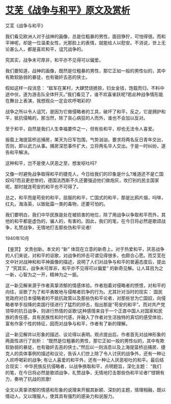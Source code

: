# [艾芜《战争与和平》原文及赏析](https://www.vrrw.net/wx/10215.html)

艾芜《战争与和平》

我们看见欧洲人对于战神的画像，总是位粗暴的男性，面目狰狞，可怕得很。而和平神呢，却是一位温柔女性，光那脸上的表情，就能给人以慰安。不消说，世上无论甚么人，都是喜欢和平，诅咒战争的。

究其实，战争未可厚非，和平亦不见得可以偏爱。

我们要知道，战神的画像，既然是位粗暴的男性，那它正如一般的男性似的，其中有欺软胁弱的暴徒，也有锄奸去恶的侠士。

假如这样一段消息： “敌军在某村，大肆焚烧掳掠，妇女金钱，饱载而归，不料中途中伏，遂为游击队全体歼灭。”我们看见了，谁不欢喜雀跃呢?若此种战争情形能在舞台上表演，我想观众一定会欢呼喝彩的!

战争之所以令人诅咒，是因为它做侵略者的工具，破坏了和平，反之，它是拥护和平，抵抗侵略的，那当然，除了丧心病狂的人而外，谁也不会加以反对。

至于和平，自然是我们人生幸福要件之一，但有些和平，却也无法令人喜爱。

报载上海提篮桥巡捕房，某天为日军包围，气势汹汹，要求将两名反日青年交出，否则，即以武力从事。捕房深恐事件扩大，立将两名华人交出。于是一时纠纷，遂告和平解决。

这种和平，岂不是使人厌恶之至，想发呕吐吗?

又像一时避免战争取得和平的捷克人，今日给我们的印象是什么?难道还不是亡国奴吗?而且更悲惨的，德国法西斯不久还要强迫他们做炮灰，攻打别的民主国家呢。那时就连苟安的和平也不可得了。

总之，和平而是苟安的和平，屈服的和平，亡国式的和平，那是比鸦片烟，吗啡，红丸，海洛英，以致砒霜一类的毒物，还要可怕的。

我们要明白，我们中华民族是处在被损害的地位，除了用战争以争取和平而外，其他的和平都是虚伪的，骗人的，有害的。因此，我们的笔，在今日将必然是歌颂战争，礼赞战争，无情地打击那些伪和平论者!

1940年10月



【鉴赏】 文贵创新。本文的 “新” 体现在立意的新奇上。对于热爱和平，厌恶战争的人们来说，对和平的讴歌，对战争的抨击可谓见得很多，也颇合心愿。而艾芜在文中针对战神和和平神画像的描述，说明了人们对战争与和平的普遍态度后，提出了 “究其实，战争未可厚非，和平亦不见得可以偏爱” 的新奇见解。让人耳目为之一新，心智为之一开，精神为之一振。

这一新见解来源于作者真挚浓郁的情感体验。作者抱着对侵略者的愤恨，对和平的向往，讴歌了为了和平勇敢地与侵略者抗争的行为。尤其针对当时的现实： 国民党政府对日本侵略者的不抵抗政策以及那些伪和平论者，对那些甘为亡国奴，向侵略者举手投降的卖国行径进行了猛烈的抨击，指出那是“苟安的和平”。而对共产党领导的抗日战争，则进行热情的讴歌!这种感情来自于一个正直中国人对国家和民族的责任感，具有民族性和时代感，并融入了作者对生活独特的真切的感受体验，富有作家个性的特征，因而对战争与和平，作者有了新的理解。

这一新见解并以形象的描述、议论得以表明。观点提出后，作者首先对战神形象的两面性进行了剖析： “既然是位粗暴的男性，那它正如一般的男性似的，其中有欺软胁弱的暴徒，也有锄奸去恶的侠士。”然后以一则消息以及上海提篮桥巡捕房、捷克人的具体事例的描述和议论，告诉人们世上除了令人讨厌的战争外，还有一种让人欢呼喝彩的战争; 有让人喜爱的和平外，还有一种让人厌恶呕吐的和平。最后结合现实： 中华民族反抗侵略者，以战争换取和平，点明题旨，深化主题： “我们的笔，在今日将必然是歌颂战争，礼赞战争，无情地打击那些伪和平论者!”铿锵有力，奏响了抗战的凯歌!

全文以真挚浓郁的情感和形象的说理来开掘其新颖、深刻的主题，情理相融，既以情动人，又以理服人，使其具有强烈的感染力和说服力。

